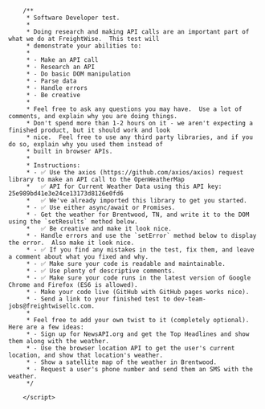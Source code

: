         /**
         * Software Developer test.
         *
         * Doing research and making API calls are an important part of what we do at FreightWise.  This test will
         * demonstrate your abilities to:
         *
         * - Make an API call
         * - Research an API
         * - Do basic DOM manipulation
         * - Parse data
         * - Handle errors
         * - Be creative
         *
         * Feel free to ask any questions you may have.  Use a lot of comments, and explain why you are doing things.
         * Don't spend more than 1-2 hours on it - we aren't expecting a finished product, but it should work and look
         * nice.  Feel free to use any third party libraries, and if you do so, explain why you used them instead of
         * built in browser APIs.
         *
         * Instructions:
         * - ✅ Use the axios (https://github.com/axios/axios) request library to make an API call to the OpenWeatherMap
         *   ✅ API for Current Weather Data using this API key:  25e989bd41e3e24ce13173d8126e0fd6
         *   ✅ We've already imported this library to get you started.
         * - ✅ Use either async/await or Promises.
         * - Get the weather for Brentwood, TN, and write it to the DOM using the `setResults` method below.
         *   ✅ Be creative and make it look nice.
         * - Handle errors and use the `setError` method below to display the error.  Also make it look nice.
         * - ✅ If you find any mistakes in the test, fix them, and leave a comment about what you fixed and why.
         * - ✅ Make sure your code is readable and maintainable.
         * - ✅ Use plenty of descriptive comments.
         * - ✅ Make sure your code runs in the latest version of Google Chrome and Firefox (ES6 is allowed).
         * - Make your code live (GitHub with GitHub pages works nice).
         * - Send a link to your finished test to dev-team-jobs@freightwisellc.com.
         *
         * Feel free to add your own twist to it (completely optional).  Here are a few ideas:
         * - Sign up for NewsAPI.org and get the Top Headlines and show them along with the weather.
         * - Use the browser location API to get the user's current location, and show that location's weather.
         * - Show a satellite map of the weather in Brentwood.
         * - Request a user's phone number and send them an SMS with the weather.
         */

        </script>
